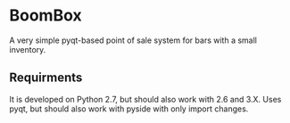 BoomBox
===========

A very simple pyqt-based point of sale system for bars with a small inventory.


Requirments
-----------

It is developed on Python 2.7, but should also work with 2.6 and 3.X. 
Uses pyqt, but should also work with pyside with only import changes.
